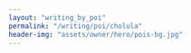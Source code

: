 ```yaml
---
layout: "writing_by_poi"
permalink: "/writing/poi/cholula"
header-img: "assets/owner/hero/pois-bg.jpg"
---
```

